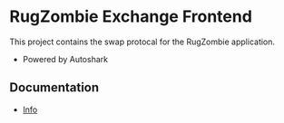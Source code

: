 # RugZombie Exchange Frontend

This project contains the swap protocal for the RugZombie application.
- Powered by Autoshark


## Documentation

- [Info](https://rugzombie.medium.com/rugzombie-x-autoshark-swap-integration-zombie-swap-c22de4d213b3)
